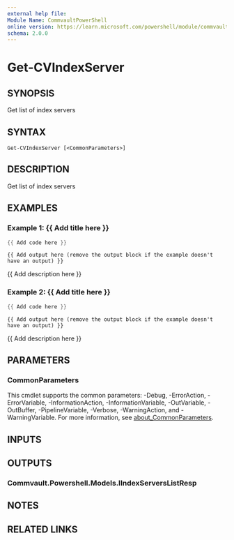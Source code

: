 ```yaml
---
external help file:
Module Name: CommvaultPowerShell
online version: https://learn.microsoft.com/powershell/module/commvaultpowershell/get-cvindexserver
schema: 2.0.0
---
```


# Get-CVIndexServer

## SYNOPSIS
Get list of index servers

## SYNTAX

```
Get-CVIndexServer [<CommonParameters>]
```

## DESCRIPTION
Get list of index servers

## EXAMPLES

### Example 1: {{ Add title here }}
```powershell
{{ Add code here }}
```

```output
{{ Add output here (remove the output block if the example doesn't have an output) }}
```

{{ Add description here }}

### Example 2: {{ Add title here }}
```powershell
{{ Add code here }}
```

```output
{{ Add output here (remove the output block if the example doesn't have an output) }}
```

{{ Add description here }}

## PARAMETERS

### CommonParameters
This cmdlet supports the common parameters: -Debug, -ErrorAction, -ErrorVariable, -InformationAction, -InformationVariable, -OutVariable, -OutBuffer, -PipelineVariable, -Verbose, -WarningAction, and -WarningVariable. For more information, see [about_CommonParameters](http://go.microsoft.com/fwlink/?LinkID=113216).

## INPUTS

## OUTPUTS

### Commvault.Powershell.Models.IIndexServersListResp

## NOTES

## RELATED LINKS

